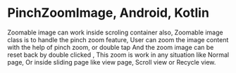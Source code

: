 # PinchZoomImage, Android, Kotlin
Zoomable image can work inside scroling container also, Zoomable image class is to handle the pinch zoom feature, User can zoom the image content with the help of pinch zoom, or double tap And the zoom image can be reset back by double clicked , This zoom is work in any situation like Normal page, Or inside sliding page like view page, Scroll view or Recycle view.
